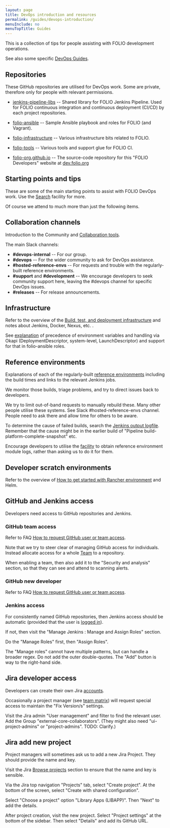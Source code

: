 ```yaml
---
layout: page
title: DevOps introduction and resources
permalink: /guides/devops-introduction/
menuInclude: no
menuTopTitle: Guides
---
```


This is a collection of tips for people assisting with FOLIO development operations.

See also some specific [DevOps Guides](/guides/#development-operations).

## Repositories

These GitHub repositories are utilised for DevOps work.
Some are private, therefore only for people with relevant permissions.

* [jenkins-pipeline-libs](https://github.com/folio-org/jenkins-pipeline-libs)
  -- Shared library for FOLIO Jenkins Pipeline.
  Used for FOLIO continuous integration and continuous deployment (CI/CD) by each project repositories.

* [folio-ansible](https://github.com/folio-org/folio-ansible)
  -- Sample Ansible playbook and roles for FOLIO (and Vagrant).

* [folio-infrastructure](https://github.com/folio-org-priv/folio-infrastructure)
  -- Various infrastructure bits related to FOLIO.

* [folio-tools](https://github.com/folio-org/folio-tools)
  -- Various tools and support glue for FOLIO CI.

* [folio-org.github.io](https://github.com/folio-org/folio-org.github.io)
  -- The source-code repository for this "FOLIO Developers" website at [dev.folio.org](/)

## Starting points and tips

These are some of the main starting points to assist with FOLIO DevOps work.
Use the [Search](/search/) facility for more.

Of course we attend to much more than just the following items.

## Collaboration channels

Introduction to the Community and [Collaboration tools](/community/#collaboration-tools).

The main Slack channels:

* **#devops-internal** -- For our group.
* **#devops** -- For the wider community to ask for DevOps assistance.
* **#hosted-reference-envs** -- For requests and trouble with the regularly-built reference environments.
* **#support** and **#development** -- We encourage developers to seek community support here, leaving the #devops channel for specific DevOps issues.
* **#releases** -- For release announcements.

## Infrastructure

Refer to the overview of the [Build, test, and deployment infrastructure](/guides/automation/) and notes about Jenkins, Docker, Nexus, etc.
.

See [explanation](https://issues.folio.org/browse/FOLIO-3171?focusedCommentId=107712&page=com.atlassian.jira.plugin.system.issuetabpanels%3Acomment-tabpanel#comment-107712) of precedence of environment variables and handling via Okapi (DeploymentDescriptor, system-level, LaunchDescriptor) and support for that in folio-ansible roles.

## Reference environments

Explanations of each of the regularly-built [reference environments](/guides/automation/#reference-environments) including the build times and links to the relevant Jenkins jobs.

We monitor those builds, triage problems, and try to direct issues back to developers.

We try to limit out-of-band requests to manually rebuild these.
Many other people utilise these systems.
See Slack #hosted-reference-envs channel.
People need to ask there and allow time for others to be aware.

To determine the cause of failed builds, search the [Jenkins output logfile](/faqs/how-to-investigate-jenkins-logs/).
Remember that the cause might be in the earlier build of "Pipeline build-platform-complete-snapshot" etc.

Encourage developers to utilise the [facility](/faqs/how-to-obtain-refenv-logs/) to obtain reference environment module logs, rather than asking us to do it for them.

## Developer scratch environments

Refer to the overview of [How to get started with Rancher environment](/faqs/how-to-get-started-with-rancher/) and Helm.

## GitHub and Jenkins access

Developers need access to GitHub repositories and Jenkins.

### GitHub team access

Refer to FAQ [How to request GitHub user or team access](/faqs/how-to-request-github-access/).

Note that we try to steer clear of managing GitHub access for individuals.
Instead allocate access for a whole [Team](https://github.com/orgs/folio-org/teams) to a repository.

When enabling a team, then also add it to the "Security and analysis" section, so that they can see and attend to scanning alerts.

### GitHub new developer

Refer to FAQ [How to request GitHub user or team access](/faqs/how-to-request-github-access/).

### Jenkins access

For consistently named GitHub repositories, then Jenkins access should be automatic (provided that the user is [logged in](/guides/automation/#jenkins)).

If not, then visit the "Manage Jenkins : Manage and Assign Roles" section.

Do the "Manage Roles" first, then "Assign Roles".

The "Manage roles" cannot have multiple patterns, but can handle a broader regex.
Do not add the outer double-quotes.
The "Add" button is way to the right-hand side.

## Jira developer access

Developers can create their own Jira [accounts](/community/#collaboration-tools).

Occasionally a project manager (see [team matrix](https://folio-org.atlassian.net/wiki/x/kIBP)) will request special access to maintain the "Fix Version/s" settings.

Visit the Jira admin "User management" and filter to find the relevant user.
Add the Group "external-core-collaborators".
(They might also need "ui-project-admins" or "project-admins". TODO: Clarify.)

## Jira add new project

Project managers will sometimes ask us to add a new Jira Project.
They should provide the name and key.

Visit the Jira [Browse projects](https://issues.folio.org/secure/BrowseProjects.jspa?selectedCategory=all&selectedProjectType=all) section to ensure that the name and key is sensible.

Via the Jira top navigation "Projects" tab, select "Create project".
At the bottom of the screen, select "Create with shared configuration".

Select "Choose a project" option "Library Apps (LIBAPP)". Then "Next" to add the details.

After project creation, visit the new project. Select "Project settings" at the bottom of the sidebar.
Then select "Details" and add its GitHub URL.

